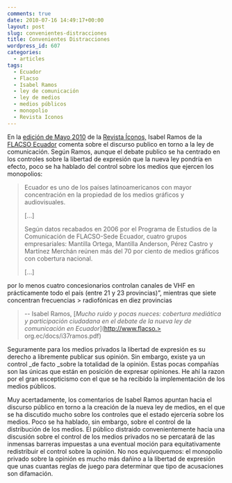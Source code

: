```yaml
---
comments: true
date: 2010-07-16 14:49:17+00:00
layout: post
slug: convenientes-distracciones
title: Convenientes Distracciones
wordpress_id: 607
categories:
  - articles
tags:
  - Ecuador
  - Flacso
  - Isabel Ramos
  - ley de comunicación
  - ley de medios
  - medios públicos
  - monopolio
  - Revista Iconos
---
```


En la [edición de Mayo 2010](http://www.flacso.org.ec/html/pub1.php?p_number=LB_0000731) de la [Revista Íconos,](http://www.flacso.org.ec/html/iconos.html) Isabel Ramos de la [FLACSO Ecuador](http://www.flacso.org.ec/) comenta sobre el discurso publico en torno a la ley de comunicación. Según Ramos, aunque el debate publico se ha centrado en los controles sobre la libertad de expresión que la nueva ley pondría en efecto, poco se ha hablado del control sobre los medios que ejercen los monopolios:


> Ecuador es uno de los países latinoamericanos con mayor concentración en la propiedad de los medios gráficos y audiovisuales.
> 
> [...]
>
> Según datos recabados en 2006 por el Programa de Estudios de la Comunicación de FLACSO-Sede Ecuador, cuatro grupos empresariales: Mantilla Ortega, Mantilla Anderson, Pérez Castro y Martínez Merchán reúnen más del 70 por ciento de medios gráficos con cobertura nacional.
>
> [...]
>
por lo menos cuatro concesionarios controlan canales de VHF en prácticamente todo el país (entre 21 y 23 provincias)”, mientras que siete concentran frecuencias > radiofónicas en diez provincias
> 
> -- Isabel Ramos, [*Mucho ruido y pocas nueces: cobertura mediática y participación ciudadana en el debate de la nueva ley de comunicación en Ecuador*](http://www.flacso.> org.ec/docs/i37ramos.pdf)


Seguramente para los medios privados la libertad de expresión es su derecho a libremente publicar sus opinión. Sin embargo, existe ya un control _de facto _sobre la totalidad de la opinión. Estas pocas compañías son las únicas que están en posición de expresar opiniones. He ahí la razon por el gran escepticismo con el que se ha recibido la implementación de los medios públicos.

Muy acertadamente, los comentarios de Isabel Ramos apuntan hacia el discurso público en torno a la creación de la nueva ley de medios, en el que se ha discutido mucho sobre los controles que el estado ejercería sobre los medios. Poco se ha hablado, sin embargo, sobre el control de la distribución de los medios. El público distraido convenientemente hacia una discusión sobre el control de los medios privados no se percatará de las inmensas barreras impuestas a una eventual moción para equitativamente redistribuir el control sobre la opinión. No nos equivoquemos: el monopolio privado sobre la opinión es mucho más dañino a la libertad de expresión que unas cuantas reglas de juego para determinar que tipo de acusaciones son difamación.
